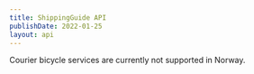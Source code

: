 ```yaml
---
title: ShippingGuide API
publishDate: 2022-01-25
layout: api
---
```


Courier bicycle services are currently not supported in Norway.
